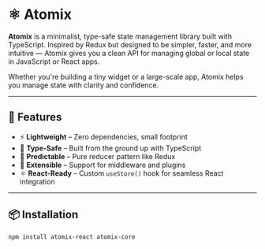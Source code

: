 # ⚛️ Atomix

**Atomix** is a minimalist, type-safe state management library built with TypeScript. Inspired by Redux but designed to be simpler, faster, and more intuitive — Atomix gives you a clean API for managing global or local state in JavaScript or React apps.

Whether you're building a tiny widget or a large-scale app, Atomix helps you manage state with clarity and confidence.

---

## 🚀 Features

- ⚡ **Lightweight** – Zero dependencies, small footprint
- 🔐 **Type-Safe** – Built from the ground up with TypeScript
- 🧠 **Predictable** – Pure reducer pattern like Redux
- 🧩 **Extensible** – Support for middleware and plugins
- ⚛️ **React-Ready** – Custom `useStore()` hook for seamless React integration

---

## 📦 Installation

```bash
npm install atomix-react atomix-core
```
